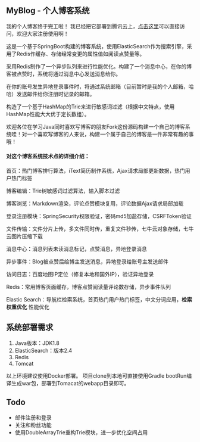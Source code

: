 ## MyBlog - 个人博客系统
我的个人博客终于完工啦！ 我已经把它部署到腾讯云上，[点击这里](www.whichard.cn)可以直接访问，欢迎大家注册使用啊！

这是一个基于SpringBoot构建的博客系统，使用ElasticSearch作为搜索引擎，采用了Redis作缓存、存储经常变更的属性值如阅读点赞量等。

采用Redis制作了一个异步队列来进行性能优化。构建了一个消息中心，在你的博客被点赞时，系统将通过消息中心发送消息给你。

在你的账号发生异地登录事件时，将通过系统邮箱（目前暂时是我的个人邮箱，哈哈）发送邮件给你注册时记录的邮箱。

构造了一个基于HashMap的Trie来进行敏感词过滤（根据中文特点，使用HashMap性能大大优于定长数组）。

欢迎各位在学习Java同时喜欢写博客的朋友Fork这份源码构建一个自己的博客系统哇！对一个喜欢写博客的人来说，构建一个属于自己的博客是一件非常有趣的事哦！

#### 对这个博客系统技术点的详细介绍：

首页：热门博客排行算法，iText简历制作系统，Ajax请求局部更新数据，热门用户热门标签

博客编辑：Trie树敏感词过滤算法，输入脚本过滤

博客浏览：Markdown渲染，评论点赞模块复用，评论数据Ajax请求局部加载

登录注册模块：SpringSecurity权限验证，密码md5加盐存储，CSRFToken验证

文件传输：文件分片上传，多文件同时传，重复文件秒传，七牛云对象存储，七牛云图片压缩下载

消息中心：消息列表未读消息标记，点赞消息，异地登录消息

异步事件：Blog被点赞后给博主发送消息，异地登录给账号主发送邮件

访问日志：百度地图IP定位（修复本地和国外IP），验证异地登录

Redis：常用博客页面缓存，博客点赞阅读量评论数存储，异步事件队列

Elastic Search：导航栏检索系统，首页热门用户热门标签，中文分词应用，**检索权重优化** 性能优化

## 系统部署需求
1. Java版本：JDK1.8
2. ElasticSearch：版本2.4
3. Redis
4. Tomcat

以上环境建议使用Docker部署。
项目clone到本地可直接使用Gradle bootRun编译生成war包，部署到Tomacat的webapp目录即可。

## Todo
- 邮件注册和登录
- 关注和粉丝功能
- 使用DoubleArrayTrie重构Trie模块，进一步优化空间占用
